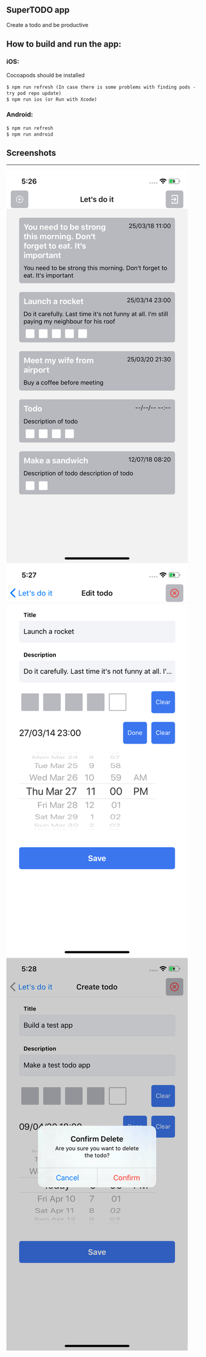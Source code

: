## SuperTODO app

Create a todo and be productive

## How to build and run the app:

### iOS:
Cocoapods should be installed
```
$ npm run refresh (In case there is some problems with finding pods - try pod repo update)
$ npm run ios (or Run with Xcode)
```

### Android:
```
$ npm run refresh
$ npm run android
```


## Screenshots

---
![image](assets/screenshots/list.png) ![image](assets/screenshots/edit.png) ![image](assets/screenshots/delete.png)

